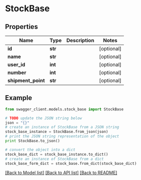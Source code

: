 # StockBase


## Properties

Name | Type | Description | Notes
------------ | ------------- | ------------- | -------------
**id** | **str** |  | [optional] 
**name** | **str** |  | [optional] 
**user_id** | **int** |  | [optional] 
**number** | **int** |  | [optional] 
**shipment_point** | **str** |  | [optional] 

## Example

```python
from swagger_client.models.stock_base import StockBase

# TODO update the JSON string below
json = "{}"
# create an instance of StockBase from a JSON string
stock_base_instance = StockBase.from_json(json)
# print the JSON string representation of the object
print StockBase.to_json()

# convert the object into a dict
stock_base_dict = stock_base_instance.to_dict()
# create an instance of StockBase from a dict
stock_base_form_dict = stock_base.from_dict(stock_base_dict)
```
[[Back to Model list]](../README.md#documentation-for-models) [[Back to API list]](../README.md#documentation-for-api-endpoints) [[Back to README]](../README.md)
